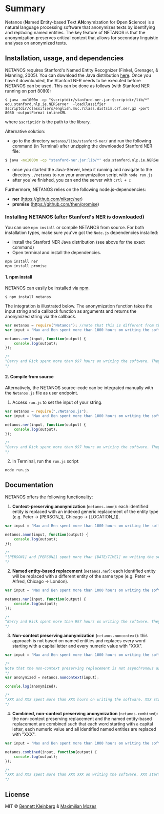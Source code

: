 # Summary
Netanos (**N**amed **E**ntity-based **T**ext **AN**onymization for **O**pen **S**cience) is a natural language processing software that anonymizes texts by identifying and replacing named entities. The key feature of NETANOS is that the anonymization preserves critical context that allows for secondary linguistic analyses on anonymized texts. 

## Installation, usage, and dependencies
NETANOS requires Stanford's Named Entity Recognizer (Finkel, Grenager, & Manning, 2005). You can download the Java distribution [here](https://nlp.stanford.edu/software/CRF-NER.shtml). Once you have it downloaded, the Stanford NER needs to be executed before NETANOS can be used. This can be done as follows (with Stanford NER running on port 8080):

```shell
$ java -mx1000m -cp "$scriptdir/stanford-ner.jar:$scriptdir/lib/*" edu.stanford.nlp.ie.NERServer  -loadClassifier $scriptdir/classifiers/english.muc.7class.distsim.crf.ser.gz -port 8080 -outputFormat inlineXML
```

where `$scriptidr` is the path to the library.

Alternative solution:

- go to the directory `netanos/libs/stanford-ner/` and run the following command (in Terminal) after unzipping the downloaded Stanford NER file:

```bash
$ java -mx1000m -cp "stanford-ner.jar:lib/*" edu.stanford.nlp.ie.NERServer  -loadClassifier classifiers/english.muc.7class.distsim.crf.ser.gz -port 8080 -outputFormat inlineXML
```

- once you started the Java-Server, keep it running and navigate to the directory `./netanos` to run your anonymization script with `node run.js`
- after you've finished, you can end the server with `crtl + c`



Furthermore, NETANOS relies on the following node.js-dependencies:

* **ner** (https://github.com/niksrc/ner)
* **promise** (https://github.com/then/promise)



### Installing NETANOS (after Stanford's NER is downloaded)

You can use `npm install` or compile NETANOS from source. For both installation types, make sure you've got the `Node.js` dependencies installed:

- Install the Stanford NER Java distribution (see above for the exact command)
- Open terminal and install the dependencies.

```javascript
npm install ner
npm install promise
```

#### 1. npm install

NETANOS can easily be installed via [npm](https://www.npmjs.com/package/netanos). 

```
$ npm install netanos
```

The integration is illustrated below. The anonymization function takes the input string and a callback function as arguments and returns the anonymized string via the callback.

```javascript
var netanos = require("Netanos"); //note that this is different from the filepath in the from-source installation
var input = "Max and Ben spent more than 1000 hours on writing the software. They started in August 2016 in Amsterdam.";

netanos.ner(input, function(output) {
    console.log(output);
});

/*
"Barry and Rick spent more than 997 hours on writing the software. They started in January 14 2016 in Odessa."
*/
```



#### 2. Compile from source

Alternatively, the NETANOS source-code can be integrated manually with the `Netanos.js` file as user endpoint.

1. Access `run.js` to set the input of your string.

```javascript
var netanos = require("./Netanos.js");
var input = "Max and Ben spent more than 1000 hours on writing the software. They started in August 2016 in Amsterdam.";

netanos.ner(input, function(output) {
    console.log(output);
});

/*
"Barry and Rick spent more than 997 hours on writing the software. They started in January 14 2016 in Odessa."
*/
```

2. In Terminal, run the `run.js` script:

```
node run.js
```



## Documentation

NETANOS offers the following functionality:

1. **Context-preserving anonymization** (`netanos.anon`): each identified entity is replaced with an indexed generic replacement of the entity type (e.g. Peter -> [PERSON_1], Chicago -> [LOCATION\_1]).

```javascript
var input = "Max and Ben spent more than 1000 hours on writing the software. They started in August 2016 in Amsterdam.";

netanos.anon(input, function(output) {
    console.log(output);
});

/*
"[PERSON1] and [PERSON2] spent more than [DATE/TIME1] on writing the software. They started in [DATE/TIME2] in [LOCATION_1]."
*/
```
2. **Named entity-based replacement** (`netanos.ner`): each identified entity will be replaced with a different entity of the same type (e.g. Peter -> Alfred, Chicago -> London).

```javascript
var input = "Max and Ben spent more than 1000 hours on writing the software. They started in August 2016 in Amsterdam.";

netanos.ner(input, function(output) {
    console.log(output);
});

/*
“Barry and Rick spent more than 997 hours on writing the software. They started in January 14 2016 in Odessa.”
*/
```
3. **Non-context preserving anonymization** (`netanos.noncontext`): this approach is not based on named entities and replaces every word starting with a capital letter and every numeric value with "XXX".

```javascript
var input = "Max and Ben spent more than 1000 hours on writing the software. They started in August 2016 in Amsterdam.";

/*
Note that the non-context preserving replacement is not asynchronous as it does not rely on the named entitiy recognition.
*/
var anonymized = netanos.noncontext(input);

console.log(anonymized);

/*
“XXX and XXX spent more than XXX hours on writing the software. XXX started in XXX XXX in XXX.”
*/
```
4. **Combined, non-context preserving anonymization** (`netanos.combined`): the non-context preserving replacement and the named entity-based replacement are combined such that each word starting with a capital letter, each numeric value and all identified named entities are replaced with "XXX".

```javascript
var input = "Max and Ben spent more than 1000 hours on writing the software. They started in August 2016 in Amsterdam.";

netanos.combined(input, function(output) {
  	console.log(output);
});

/*
“XXX and XXX spent more than XXX XXX on writing the software. XXX started in XXX XXX in XXX.”
*/
```



## License

MIT © [Bennett Kleinberg](http://bkleinberg.net) & [Maximilian Mozes](http://mmozes.net)